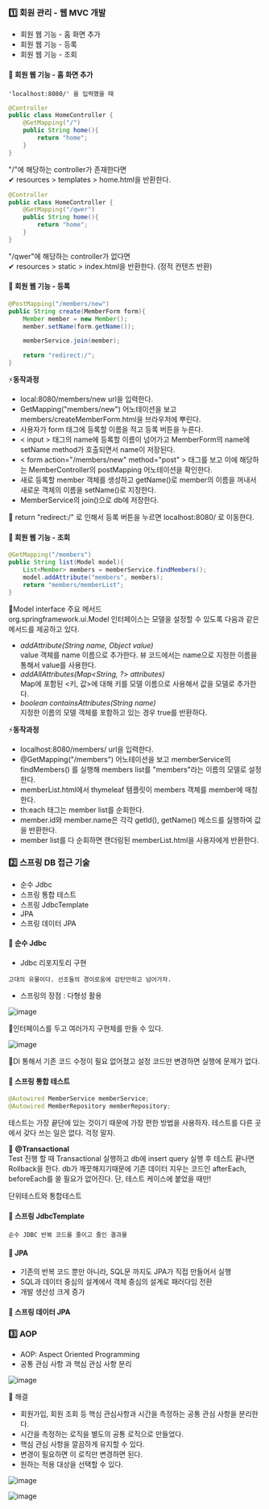 ### 1️⃣ 회원 관리 - 웹 MVC 개발
* 회원 웹 기능 - 홈 화면 추가
* 회원 웹 기능 - 등록
* 회원 웹 기능 - 조회
#### 🔶 회원 웹 기능 - 홈 화면 추가
```
'localhost:8080/' 을 입력했을 때
```
```java
@Controller
public class HomeController {
    @GetMapping("/")
    public String home(){
        return "home";
    }
}
```
"/"에 해당하는 controller가 존재한다면<br>
✔ resources > templates > home.html을 반환한다. 
```java
@Controller
public class HomeController {
    @GetMapping("/qwer")
    public String home(){
        return "home";
    }
}
```
"/qwer"에 해당하는 controller가 없다면<br>
✔ resources > static > index.html을 반환한다. (정적 컨텐츠 반환)
#### 🔶 회원 웹 기능 - 등록
```java
@PostMapping("/members/new")
public String create(MemberForm form){
    Member member = new Member();
    member.setName(form.getName());

    memberService.join(member);

    return "redirect:/";
}
```
⚡**동작과정**
* local:8080/members/new url을 입력한다.
* GetMapping("members/new") 어노테이션을 보고 members/createMemberForm.html을 브라우저에 뿌린다.
* 사용자가 form 태그에 등록할 이름을 적고 등록 버튼을 누른다.
* < input > 태그의 name에 등록할 이름이 넘어가고 MemberForm의 name에 setName method가 호출되면서 name이 저장된다.
* < form action="/members/new" method="post" > 태그를 보고 이에 해당하는 MemberController의 postMapping 어노테이션을 확인한다.
* 새로 등록할 member 객체를 생성하고 getName()로 member의 이름을 꺼내서 새로운 객체의 이름을 setName()로 지정한다.
* MemberService의 join()으로 db에 저장한다.

📝 return "redirect:/" 로 인해서 등록 버튼을 누르면 localhost:8080/ 로 이동한다.

#### 🔶 회원 웹 기능 - 조회
```java
@GetMapping("/members")
public String list(Model model){
    List<Member> members = memberService.findMembers();
    model.addAttribute("members", members);
    return "members/memberList";
}
```

📝Model interface 주요 메서드<br>
org.springframework.ui.Model 인터페이스는 모델을 설정할 수 있도록 다음과 같은 메서드를 제공하고 있다.

* *addAttribute(String name, Object value)*<br>
value 객체를 name 이름으로 추가한다. 뷰 코드에서는 name으로 지정한 이름을 통해서 value를 사용한다.
* *addAllAttributes(Map<String, ?> attributes)*<br>
Map에 포함된 <키, 값>에 대해 키를 모델 이름으로 사용해서 값을 모델로 추가한다.
* *boolean containsAttributes(String name)*<br>
지정한 이름의 모델 객체를 포함하고 있는 경우 true를 반환하다.

⚡**동작과정**
* localhost:8080/members/ url을 입력한다.
* @GetMapping("/members") 어노테이션을 보고 memberService의 findMembers() 를 실행해 members list를 "members"라는 이름의 모델로 설정한다.
* memberList.html에서 thymeleaf 템플릿이 members 객체를 member에 매칭한다.
* th:each 태그는 member list를 순회한다.
* member.id와 member.name은 각각 getId(), getName() 메소드를 실행하여 값을 반환한다.
* member list를 다 순회하면 랜더링된 memberList.html을 사용자에게 반환한다.

### 2️⃣ 스프링 DB 접근 기술
* 순수 Jdbc
* 스프링 통합 테스트
* 스프링 JdbcTemplate
* JPA
* 스프링 데이터 JPA

#### 🔶 순수 Jdbc
* Jdbc 리포지토리 구현
```
고대의 유물이다. 선조들의 경이로움에 감탄만하고 넘어가자.
```
* 스프링의 장점 : 다형성 활용

![image](https://user-images.githubusercontent.com/46257667/103608416-a9d8a600-4f5e-11eb-8679-011666fb4803.png)

📝인터페이스를 두고 여러가지 구현체를 만들 수 있다.

![image](https://user-images.githubusercontent.com/46257667/103608443-b8bf5880-4f5e-11eb-921d-279e813777a8.png)

📝DI 통해서 기존 코드 수정이 필요 없어졌고 설정 코드만 변경하면 실행에 문제가 없다.

#### 🔶 스프링 통합 테스트

```java
@Autowired MemberService memberService;
@Autowired MemberRepository memberRepository;
```

테스트는 가장 끝단에 있는 것이기 때문에 가장 편한 방법을 사용하자. 테스트를 다른 곳에서 갖다 쓰는 일은 없다. 걱정 말자.

📝 **@Transactional**<br>
Test 진행 할 때 Transactional 실행하고 db에 insert query 실행 후 테스트 끝나면 Rollback을 한다. db가 깨끗해지기때문에 기존 데이터 지우는 코드인 afterEach, beforeEach를 쓸 필요가 없어진다. 단, 테스트 케이스에 붙었을 때만!

단위테스트와 통합테스트

#### 🔶 스프링 JdbcTemplate
```
순수 JDBC 반복 코드를 줄이고 줄인 결과물
```

#### 🔶 JPA
* 기존의 반복 코드 뿐만 아니라, SQL문 까지도 JPA가 직접 만들어서 실행
* SQL과 데이터 중심의 설계에서 객체 중심의 설계로 패러다임 전환
* 개발 생산성 크게 증가

#### 🔶 스프링 데이터 JPA

### 3️⃣ AOP

* AOP: Aspect Oriented Programming
* 공통 관심 사항 과 핵심 관심 사항 분리

![image](https://user-images.githubusercontent.com/46257667/103617407-8bc87100-4f71-11eb-825e-71ba119d0635.png)


📝 해결<br>
* 회원가입, 회원 조회 등 핵심 관심사항과 시간을 측정하는 공통 관심 사항을 분리한다. 
* 시간을 측정하는 로직을 별도의 공통 로직으로 만들었다.
* 핵심 관심 사항을 깔끔하게 유지할 수 있다.
* 변경이 필요하면 이 로직만 변경하면 된다.
* 원하는 적용 대상을 선택할 수 있다.

![image](https://user-images.githubusercontent.com/46257667/103616831-7e5eb700-4f70-11eb-915b-aa18e1ee5039.png)

![image](https://user-images.githubusercontent.com/46257667/103617343-72bfc000-4f71-11eb-9c77-05df4510cccb.png)





